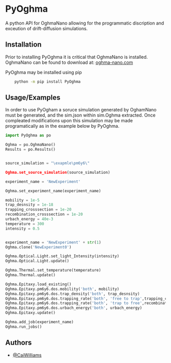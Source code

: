 
# PyOghma

A python API for OghmaNano allowing for the programmatic discription and exceution of drift-diffusion simulations.

## Installation
Prior to installing PyOghma it is critical that OghmaNano is installed. OghmaNano can be found to download at: [oghma-nano.com](https://www.oghma-nano.com)

PyOghma may be installed using pip

```bash
    python -m pip install PyOghma
```
    
## Usage/Examples

In order to use PyOgham a soruce simulation generated by OghamNano must be generated, and the sim.json within sim.Oghma extracted. Once compleated modifications upon this simulation may be made programatically as in the example below by PyOghma.

```python
import PyOghma as po

Oghma = po.OghmaNano()
Results = po.Results()


source_simulation = "\exapmle\pm6y6\"

Oghma.set_source_simulation(source_simulation)

experiment_name = 'NewExperiment'

Oghma.set_experiment_name(experiment_name)

mobility = 1e-5
trap_desnsity = 1e-18
trapping_crosssection = 1e-20
recombination_crosssection = 1e-20
urbach_energy = 40e-3
temperature = 300
intensity = 0.5


experiment_name = 'NewExperiment' + str(1)
Oghma.clone('NewExperiment0')

Oghma.Optical.Light.set_light_Intensity(intensity)
Oghma.Optical.Light.update()

Oghma.Thermal.set_temperature(temperature)
Oghma.Thermal.update()

Oghma.Epitaxy.load_existing()
Oghma.Epitaxy.pm6y6.dos.mobility('both', mobility)
Oghma.Epitaxy.pm6y6.dos.trap_density('both', trap_desnsity)
Oghma.Epitaxy.pm6y6.dos.trapping_rate('both', 'free to trap',trapping_crosssection)
Oghma.Epitaxy.pm6y6.dos.trapping_rate('both', 'trap to free',recombination_crosssection)
Oghma.Epitaxy.pm6y6.dos.urbach_energy('both', urbach_energy)
Oghma.Epitaxy.update()

Oghma.add_job(experiment_name)
Oghma.run_jobs()

```


## Authors

- [@CaiWilliams](https://www.github.com/CaiWilliams)
